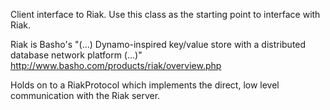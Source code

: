 Client interface to Riak. Use this class as the starting point to interface with Riak.

Riak is Basho's "(...) Dynamo-inspired key/value store with a distributed database network platform (...)"
http://www.basho.com/products/riak/overview.php 

Holds on to a RiakProtocol which implements the direct, low level communication with the Riak server.